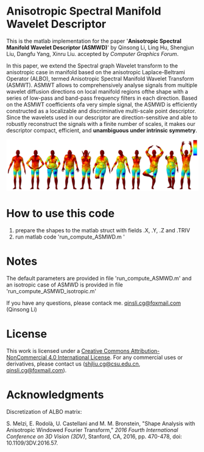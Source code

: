 # Anisotropic Spectral Manifold Wavelet Descriptor

This is the matlab implementation for the paper '**Anisotropic Spectral Manifold Wavelet Descriptor (ASMWD)**' by Qinsong Li, Ling Hu,  Shengjun Liu, Dangfu Yang, Xinru Liu. accepted by *Computer Graphics Forum*.

In this paper, we extend the Spectral graph Wavelet transform to the anisotropic case in manifold based on the anisotropic Laplace-Beltrami Operator (ALBO), termed Anisotropic Spectral Manifold Wavelet Transform (ASMWT). ASMWT allows to comprehensively analyse signals from multiple wavelet diffusion directions on local manifold regions ofthe shape with a series of low-pass and band-pass frequency filters in each direction. Based on the ASMWT coefficients ofa very simple signal, the ASMWD is efficiently constructed as a localizable and discriminative multi-scale point descriptor. Since the wavelets used in our descriptor are direction-sensitive and able to robustly reconstruct the signals with a finite number of scales, it makes our descriptor compact, efficient, and **unambiguous under intrinsic symmetry**.

![ASMWD_intrinsic_diss](https://github.com/Qinsong-Li/ASMWD/blob/main/images/ASMWD_intrinsic_diss.jpg)



# How to use this code

1. prepare the shapes to the matlab struct with fields .X, .Y, .Z and .TRIV
2. run matlab code 'run_compute_ASMWD.m '



# Notes

The default parameters are provided in file 'run_compute_ASMWD.m' and an isotropic case of ASMWD is provided in file 'run_compute_ASMWD_isotropic.m' 

If you have any questions, please contack me. [qinsli.cg@foxmail.com](mailto:qinsli.cg@foxmail.com) (Qinsong Li)



# License

This work is licensed under a [Creative Commons Attribution-NonCommercial 4.0 International License](http://creativecommons.org/licenses/by-nc/4.0/). For any commercial uses or derivatives, please contact us ([shjliu.cg@csu.edu.cn](mailto:shjliu.cg@csu.edu.cn), [qinsli.cg@foxmail.com](mailto:qinsli.cg@foxmail.com)).



# Acknowledgments

Discretization of ALBO matrix:

S. Melzi, E. Rodolà, U. Castellani and M. M. Bronstein, "Shape Analysis with Anisotropic Windowed Fourier Transform," *2016 Fourth International Conference on 3D Vision (3DV)*, Stanford, CA, 2016, pp. 470-478, doi: 10.1109/3DV.2016.57.



